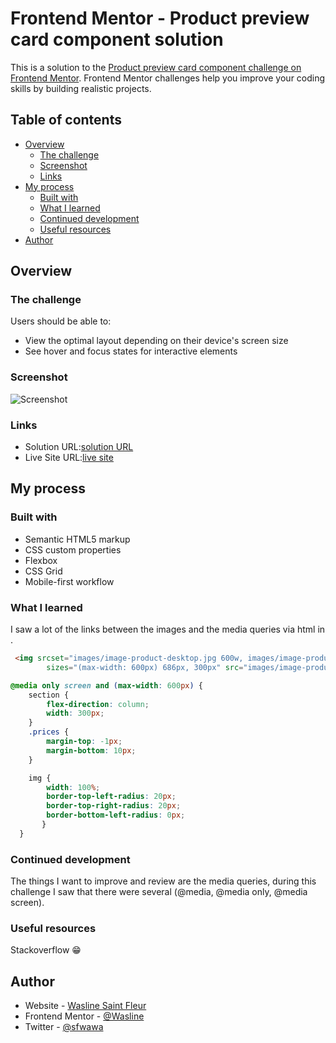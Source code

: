 # Frontend Mentor - Product preview card component solution

This is a solution to the [Product preview card component challenge on Frontend Mentor](https://www.frontendmentor.io/challenges/product-preview-card-component-GO7UmttRfa). Frontend Mentor challenges help you improve your coding skills by building realistic projects. 

## Table of contents

- [Overview](#overview)
  - [The challenge](#the-challenge)
  - [Screenshot](#screenshot)
  - [Links](#links)
- [My process](#my-process)
  - [Built with](#built-with)
  - [What I learned](#what-i-learned)
  - [Continued development](#continued-development)
  - [Useful resources](#useful-resources)
- [Author](#author)

## Overview

### The challenge

Users should be able to:

- View the optimal layout depending on their device's screen size
- See hover and focus states for interactive elements

### Screenshot

![Screenshot](./screenshot.jpg)


### Links

- Solution URL:[solution URL](https://github.com/Wasline/product-preview-card-component-main)
- Live Site URL:[live site](https://sensational-daifuku-008f3d.netlify.app/)

## My process

### Built with

- Semantic HTML5 markup
- CSS custom properties
- Flexbox
- CSS Grid
- Mobile-first workflow

### What I learned

I saw a lot of the links between the images and the media queries via html in <img>.

```html
 <img srcset="images/image-product-desktop.jpg 600w, images/image-product-mobile.jpg 686w"
        sizes="(max-width: 600px) 686px, 300px" src="images/image-product-desktop.jpg" alt="A bottle of perfume">
```
```css
@media only screen and (max-width: 600px) {
    section {
        flex-direction: column;
        width: 300px;
    }
    .prices {
        margin-top: -1px;
        margin-bottom: 10px;
    }

    img {
        width: 100%;
        border-top-left-radius: 20px;
        border-top-right-radius: 20px;
        border-bottom-left-radius: 0px;
       }
  }
```

### Continued development

The things I want to improve and review are the media queries, during this challenge I saw that there were several (@media, @media only, @media screen).

### Useful resources

Stackoverflow 😁

## Author

- Website - [Wasline Saint Fleur](https://www.waslinesaintfleur.com)
- Frontend Mentor - [@Wasline](https://www.frontendmentor.io/profile/Wasline)
- Twitter - [@sfwawa](https://www.twitter.com/sfwawa)